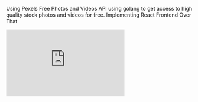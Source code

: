 Using Pexels Free Photos and Videos API using golang to get access to high quality stock photos and videos for free.
Implementing React Frontend Over That
<iframe src="https://onedrive.live.com/embed?cid=9BBB8756BFE97D39&resid=9BBB8756BFE97D39%21178&authkey=AGa9ce2VeCDVsA8" width="320" height="180" frameborder="0" scrolling="no" allowfullscreen></iframe>
